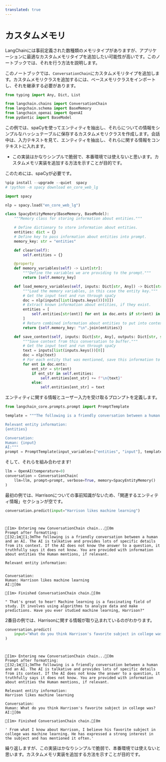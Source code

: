 ```yaml
---
translated: true
---
```


# カスタムメモリ

LangChainには事前定義された数種類のメモリタイプがありますが、アプリケーションに最適なカスタムメモリタイプを追加したい可能性が高いです。このノートブックでは、それを行う方法を説明します。

このノートブックでは、`ConversationChain`にカスタムメモリタイプを追加します。カスタムメモリクラスを追加するには、ベースメモリクラスをインポートし、それを継承する必要があります。

```python
from typing import Any, Dict, List

from langchain.chains import ConversationChain
from langchain.schema import BaseMemory
from langchain_openai import OpenAI
from pydantic import BaseModel
```

この例では、spaCyを使ってエンティティを抽出し、それらについての情報をシンプルなハッシュテーブルに保存するカスタムメモリクラスを作成します。会話中は、入力テキストを見て、エンティティを抽出し、それらに関する情報をコンテキストに入れます。

* この実装はかなりシンプルで脆弱で、本番環境では使えないと思います。カスタムメモリ実装を追加する方法を示すことが目的です。

このためには、spaCyが必要です。

```python
%pip install --upgrade --quiet  spacy
# !python -m spacy download en_core_web_lg
```

```python
import spacy

nlp = spacy.load("en_core_web_lg")
```

```python
class SpacyEntityMemory(BaseMemory, BaseModel):
    """Memory class for storing information about entities."""

    # Define dictionary to store information about entities.
    entities: dict = {}
    # Define key to pass information about entities into prompt.
    memory_key: str = "entities"

    def clear(self):
        self.entities = {}

    @property
    def memory_variables(self) -> List[str]:
        """Define the variables we are providing to the prompt."""
        return [self.memory_key]

    def load_memory_variables(self, inputs: Dict[str, Any]) -> Dict[str, str]:
        """Load the memory variables, in this case the entity key."""
        # Get the input text and run through spaCy
        doc = nlp(inputs[list(inputs.keys())[0]])
        # Extract known information about entities, if they exist.
        entities = [
            self.entities[str(ent)] for ent in doc.ents if str(ent) in self.entities
        ]
        # Return combined information about entities to put into context.
        return {self.memory_key: "\n".join(entities)}

    def save_context(self, inputs: Dict[str, Any], outputs: Dict[str, str]) -> None:
        """Save context from this conversation to buffer."""
        # Get the input text and run through spaCy
        text = inputs[list(inputs.keys())[0]]
        doc = nlp(text)
        # For each entity that was mentioned, save this information to the dictionary.
        for ent in doc.ents:
            ent_str = str(ent)
            if ent_str in self.entities:
                self.entities[ent_str] += f"\n{text}"
            else:
                self.entities[ent_str] = text
```

エンティティに関する情報とユーザー入力を受け取るプロンプトを定義します。

```python
from langchain_core.prompts.prompt import PromptTemplate

template = """The following is a friendly conversation between a human and an AI. The AI is talkative and provides lots of specific details from its context. If the AI does not know the answer to a question, it truthfully says it does not know. You are provided with information about entities the Human mentions, if relevant.

Relevant entity information:
{entities}

Conversation:
Human: {input}
AI:"""
prompt = PromptTemplate(input_variables=["entities", "input"], template=template)
```

そして、それらを組み合わせます!

```python
llm = OpenAI(temperature=0)
conversation = ConversationChain(
    llm=llm, prompt=prompt, verbose=True, memory=SpacyEntityMemory()
)
```

最初の例では、Harrisonについての事前知識がないため、「関連するエンティティ情報」セクションが空です。

```python
conversation.predict(input="Harrison likes machine learning")
```

```output


[1m> Entering new ConversationChain chain...[0m
Prompt after formatting:
[32;1m[1;3mThe following is a friendly conversation between a human and an AI. The AI is talkative and provides lots of specific details from its context. If the AI does not know the answer to a question, it truthfully says it does not know. You are provided with information about entities the Human mentions, if relevant.

Relevant entity information:


Conversation:
Human: Harrison likes machine learning
AI:[0m

[1m> Finished ConversationChain chain.[0m
```

```output
" That's great to hear! Machine learning is a fascinating field of study. It involves using algorithms to analyze data and make predictions. Have you ever studied machine learning, Harrison?"
```

2番目の例では、Harrisonに関する情報が取り込まれているのがわかります。

```python
conversation.predict(
    input="What do you think Harrison's favorite subject in college was?"
)
```

```output


[1m> Entering new ConversationChain chain...[0m
Prompt after formatting:
[32;1m[1;3mThe following is a friendly conversation between a human and an AI. The AI is talkative and provides lots of specific details from its context. If the AI does not know the answer to a question, it truthfully says it does not know. You are provided with information about entities the Human mentions, if relevant.

Relevant entity information:
Harrison likes machine learning

Conversation:
Human: What do you think Harrison's favorite subject in college was?
AI:[0m

[1m> Finished ConversationChain chain.[0m
```

```output
' From what I know about Harrison, I believe his favorite subject in college was machine learning. He has expressed a strong interest in the subject and has mentioned it often.'
```

繰り返しますが、この実装はかなりシンプルで脆弱で、本番環境では使えないと思います。カスタムメモリ実装を追加する方法を示すことが目的です。
